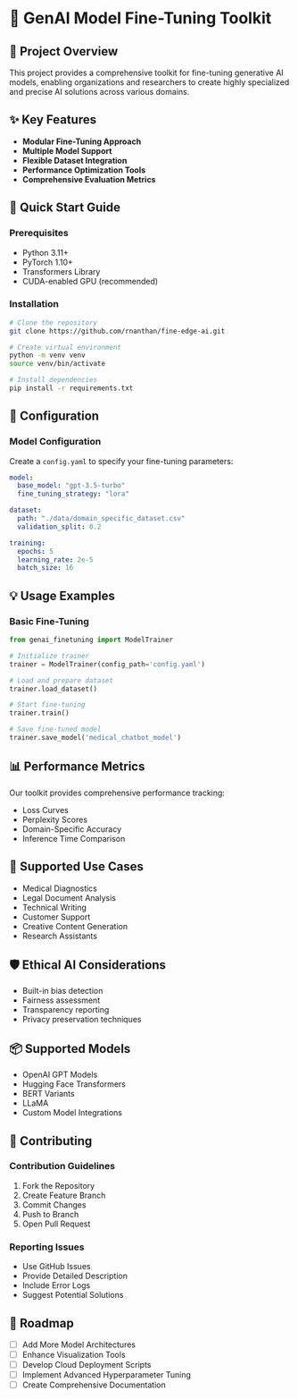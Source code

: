 # 🧠 GenAI Model Fine-Tuning Toolkit

## 📝 Project Overview

This project provides a comprehensive toolkit for fine-tuning generative AI models, enabling organizations and researchers to create highly specialized and precise AI solutions across various domains.

## ✨ Key Features

- **Modular Fine-Tuning Approach**
- **Multiple Model Support**
- **Flexible Dataset Integration**
- **Performance Optimization Tools**
- **Comprehensive Evaluation Metrics**

## 🚀 Quick Start Guide

### Prerequisites
- Python 3.11+
- PyTorch 1.10+
- Transformers Library
- CUDA-enabled GPU (recommended)

### Installation

```bash
# Clone the repository
git clone https://github.com/rnanthan/fine-edge-ai.git

# Create virtual environment
python -m venv venv
source venv/bin/activate

# Install dependencies
pip install -r requirements.txt
```

## 🔧 Configuration

### Model Configuration
Create a `config.yaml` to specify your fine-tuning parameters:

```yaml
model:
  base_model: "gpt-3.5-turbo"
  fine_tuning_strategy: "lora"

dataset:
  path: "./data/domain_specific_dataset.csv"
  validation_split: 0.2

training:
  epochs: 5
  learning_rate: 2e-5
  batch_size: 16
```

## 💡 Usage Examples

### Basic Fine-Tuning
```python
from genai_finetuning import ModelTrainer

# Initialize trainer
trainer = ModelTrainer(config_path='config.yaml')

# Load and prepare dataset
trainer.load_dataset()

# Start fine-tuning
trainer.train()

# Save fine-tuned model
trainer.save_model('medical_chatbot_model')
```

## 📊 Performance Metrics

Our toolkit provides comprehensive performance tracking:
- Loss Curves
- Perplexity Scores
- Domain-Specific Accuracy
- Inference Time Comparison

## 🔬 Supported Use Cases

- Medical Diagnostics
- Legal Document Analysis
- Technical Writing
- Customer Support
- Creative Content Generation
- Research Assistants

## 🛡️ Ethical AI Considerations

- Built-in bias detection
- Fairness assessment
- Transparency reporting
- Privacy preservation techniques

## 📦 Supported Models

- OpenAI GPT Models
- Hugging Face Transformers
- BERT Variants
- LLaMA
- Custom Model Integrations

## 🤝 Contributing

### Contribution Guidelines
1. Fork the Repository
2. Create Feature Branch
3. Commit Changes
4. Push to Branch
5. Open Pull Request

### Reporting Issues
- Use GitHub Issues
- Provide Detailed Description
- Include Error Logs
- Suggest Potential Solutions

## 📌 Roadmap

- [ ] Add More Model Architectures
- [ ] Enhance Visualization Tools
- [ ] Develop Cloud Deployment Scripts
- [ ] Implement Advanced Hyperparameter Tuning
- [ ] Create Comprehensive Documentation

